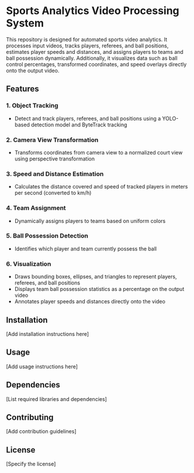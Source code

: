 # Sports Analytics Video Processing System

This repository is designed for automated sports video analytics. It processes input videos, tracks players, referees, and ball positions, estimates player speeds and distances, and assigns players to teams and ball possession dynamically. Additionally, it visualizes data such as ball control percentages, transformed coordinates, and speed overlays directly onto the output video.

## Features

### 1. Object Tracking
- Detect and track players, referees, and ball positions using a YOLO-based detection model and ByteTrack tracking

### 2. Camera View Transformation
- Transforms coordinates from camera view to a normalized court view using perspective transformation

### 3. Speed and Distance Estimation
- Calculates the distance covered and speed of tracked players in meters per second (converted to km/h)

### 4. Team Assignment
- Dynamically assigns players to teams based on uniform colors

### 5. Ball Possession Detection
- Identifies which player and team currently possess the ball

### 6. Visualization
- Draws bounding boxes, ellipses, and triangles to represent players, referees, and ball positions
- Displays team ball possession statistics as a percentage on the output video
- Annotates player speeds and distances directly onto the video

## Installation
[Add installation instructions here]

## Usage
[Add usage instructions here]

## Dependencies
[List required libraries and dependencies]

## Contributing
[Add contribution guidelines]

## License
[Specify the license]
